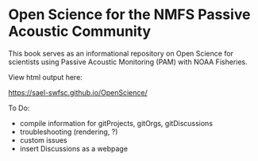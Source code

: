 # Open Science for the NMFS Passive Acoustic Community

This book serves as an informational repository on Open Science for scientists using Passive Acoustic Monitoring (PAM) with NOAA Fisheries.


View html output here:

<https://sael-swfsc.github.io/OpenScience/>



To Do:
- compile information for gitProjects, gitOrgs, gitDiscussions
- troubleshooting (rendering, ?)
- custom issues
- insert Discussions as a webpage
